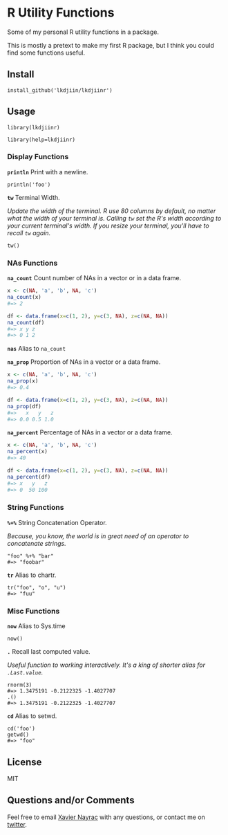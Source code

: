 # R Utility Functions

Some of my personal R utility functions in a package.

This is mostly a pretext to make my first R package, but I think you could
find some functions useful.

## Install

    install_github('lkdjiin/lkdjiinr')

## Usage

    library(lkdjiinr)

    library(help=lkdjiinr)

### Display Functions

**`println`** Print with a newline.

    println('foo')

**`tw`** Terminal Width.

*Update the width of the terminal. R use 80 columns by default, no
matter what the width of your terminal is. Calling `tw` set the
R's width according to your current terminal's width. If you resize
your terminal, you'll have to recall `tw` again.*

    tw()

### NAs Functions

**`na_count`** Count number of NAs in a vector or in a data frame.

```r
x <- c(NA, 'a', 'b', NA, 'c')
na_count(x)
#=> 2
```

```r
df <- data.frame(x=c(1, 2), y=c(3, NA), z=c(NA, NA))
na_count(df)
#=> x y z 
#=> 0 1 2
```

**`nas`** Alias to `na_count`

**`na_prop`** Proportion of NAs in a vector or a data frame.

```r
x <- c(NA, 'a', 'b', NA, 'c')
na_prop(x)
#=> 0.4
```

```r
df <- data.frame(x=c(1, 2), y=c(3, NA), z=c(NA, NA))
na_prop(df)
#=>   x   y   z 
#=> 0.0 0.5 1.0
```

**`na_percent`** Percentage of NAs in a vector or a data frame.

```r
x <- c(NA, 'a', 'b', NA, 'c')
na_percent(x)
#=> 40
```

```r
df <- data.frame(x=c(1, 2), y=c(3, NA), z=c(NA, NA))
na_percent(df)
#=> x   y   z 
#=> 0  50 100 
```

### String Functions

**`%+%`** String Concatenation Operator.

*Because, you know, the world is in great need of an operator to concatenate
strings.*

    "foo" %+% "bar"
    #=> "foobar"

**`tr`** Alias to chartr.

    tr("foo", "o", "u")
    #=> "fuu"

### Misc Functions

**`now`** Alias to Sys.time

    now()

**`.`** Recall last computed value.

*Useful function to working interactively. It's a king of shorter
alias for `.Last.value`.*

    rnorm(3)
    #=> 1.3475191 -0.2122325 -1.4027707
    .()
    #=> 1.3475191 -0.2122325 -1.4027707


**`cd`** Alias to setwd.

    cd('foo')
    getwd()
    #=> "foo"


## License

MIT

## Questions and/or Comments

Feel free to email [Xavier Nayrac](mailto:xavier.nayrac@gmail.com)
with any questions, or contact me on [twitter](https://twitter.com/lkdjiin).
